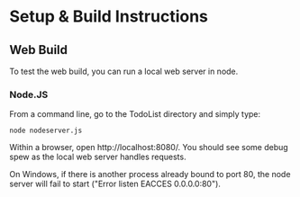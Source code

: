 
# Setup & Build Instructions

## Web Build
To test the web build, you can run a local web server in node.

### Node.JS
From a command line, go to the TodoList directory and simply type:
```
node nodeserver.js
```
Within a browser, open http://localhost:8080/. You should see some debug spew as the local web server handles requests.

On Windows, if there is another process already bound to port 80, the node server will fail to start ("Error listen EACCES 0.0.0.0:80").
